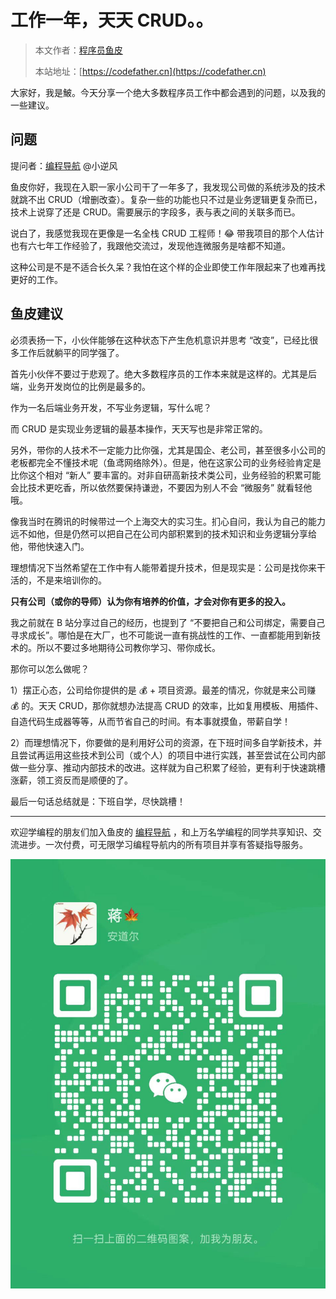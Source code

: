 # 工作一年，天天 CRUD。。

> 本文作者：[程序员鱼皮](https://yuyuanweb.feishu.cn/wiki/Abldw5WkjidySxkKxU2cQdAtnah)
>
> 本站地址：[https://codefather.cn](https://codefather.cn)

大家好，我是鮍。今天分享一个绝大多数程序员工作中都会遇到的问题，以及我的一些建议。

## 问题

提问者：[编程导航](https://mp.weixin.qq.com/s?__biz=MzI1NDczNTAwMA==&mid=2247542286&idx=1&sn=6685eaf9dd41cb318553975715723f3a&chksm=e9c2c1f9deb548efc3edc40de3f8dae5cf604eede1ed02e6ef3dcd520f81a286b8cdfbe03515&token=1679026663&lang=zh_CN&scene=21#wechat_redirect) @小逆风

鱼皮你好，我现在入职一家小公司干了一年多了，我发现公司做的系统涉及的技术就跳不出 CRUD（增删改查）。复杂一些的功能也只不过是业务逻辑更复杂而已，技术上说穿了还是 CRUD。需要展示的字段多，表与表之间的关联多而已。

说白了，我感觉我现在更像是一名全栈 CRUD 工程师！😂 带我项目的那个人估计也有六七年工作经验了，我跟他交流过，发现他连微服务是啥都不知道。

这种公司是不是不适合长久呆？我怕在这个样的企业即使工作年限起来了也难再找更好的工作。

## 鱼皮建议

必须表扬一下，小伙伴能够在这种状态下产生危机意识并思考 “改变”，已经比很多工作后就躺平的同学强了。

首先小伙伴不要过于悲观了。绝大多数程序员的工作本来就是这样的。尤其是后端，业务开发岗位的比例是最多的。

作为一名后端业务开发，不写业务逻辑，写什么呢？

而 CRUD 是实现业务逻辑的最基本操作，天天写也是非常正常的。

另外，带你的人技术不一定能力比你强，尤其是国企、老公司，甚至很多小公司的老板都完全不懂技术呢（鱼鸢网络除外）。但是，他在这家公司的业务经验肯定是比你这个相对 “新人” 要丰富的。对非自研高新技术类公司，业务经验的积累可能会比技术更吃香，所以依然要保持谦逊，不要因为别人不会 “微服务” 就看轻他哦。

像我当时在腾讯的时候带过一个上海交大的实习生。扪心自问，我认为自己的能力远不如他，但是仍然可以把自己在公司内部积累到的技术知识和业务逻辑分享给他，带他快速入门。

理想情况下当然希望在工作中有人能带着提升技术，但是现实是：公司是找你来干活的，不是来培训你的。

**只有公司（或你的导师）认为你有培养的价值，才会对你有更多的投入。**

我之前就在 B 站分享过自己的经历，也提到了 “不要把自己和公司绑定，需要自己寻求成长”。哪怕是在大厂，也不可能说一直有挑战性的工作、一直都能用到新技术的。所以不要过多地期待公司教你学习、带你成长。

那你可以怎么做呢？

1）摆正心态，公司给你提供的是 💰 + 项目资源。最差的情况，你就是来公司赚 💰 的。天天 CRUD，那你就想办法提高 CRUD 的效率，比如复用模板、用插件、自造代码生成器等等，从而节省自己的时间。有本事就摸鱼，带薪自学！

2）而理想情况下，你要做的是利用好公司的资源，在下班时间多自学新技术，并且尝试再运用这些技术到公司（或个人）的项目中进行实践，甚至尝试在公司内部做一些分享、推动内部技术的改进。这样就为自己积累了经验，更有利于快速跳槽涨薪，领工资反而是顺便的了。

最后一句话总结就是：下班自学，尽快跳槽！



------


欢迎学编程的朋友们加入鱼皮的 [编程导航](https://mp.weixin.qq.com/s?__biz=MzI1NDczNTAwMA==&mid=2247539132&idx=2&sn=45af016dee0c03491750f76ba8fdbd25&chksm=e9c2be4bdeb5375d3253155b4053263109a631620b7cb9074e2fe1b4a5b1604ef92c522b606e&token=292259508&lang=zh_CN&scene=21#wechat_redirect) ，和上万名学编程的同学共享知识、交流进步。一次付费，可无限学习编程导航内的所有项目并享有答疑指导服务。

![](../../image/join_us.png)